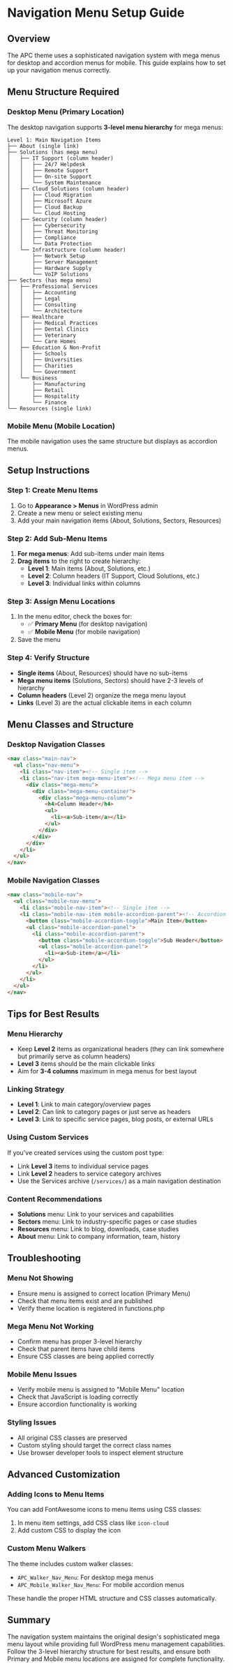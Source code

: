 # Navigation Menu Setup Guide

## Overview
The APC theme uses a sophisticated navigation system with mega menus for desktop and accordion menus for mobile. This guide explains how to set up your navigation menus correctly.

## Menu Structure Required

### Desktop Menu (Primary Location)
The desktop navigation supports **3-level menu hierarchy** for mega menus:

```
Level 1: Main Navigation Items
├── About (single link)
├── Solutions (has mega menu)
│   ├── IT Support (column header)
│   │   ├── 24/7 Helpdesk
│   │   ├── Remote Support  
│   │   ├── On-site Support
│   │   └── System Maintenance
│   ├── Cloud Solutions (column header)
│   │   ├── Cloud Migration
│   │   ├── Microsoft Azure
│   │   ├── Cloud Backup
│   │   └── Cloud Hosting
│   ├── Security (column header)
│   │   ├── Cybersecurity
│   │   ├── Threat Monitoring
│   │   ├── Compliance
│   │   └── Data Protection
│   └── Infrastructure (column header)
│       ├── Network Setup
│       ├── Server Management
│       ├── Hardware Supply
│       └── VoIP Solutions
├── Sectors (has mega menu)
│   ├── Professional Services
│   │   ├── Accounting
│   │   ├── Legal
│   │   ├── Consulting
│   │   └── Architecture
│   ├── Healthcare
│   │   ├── Medical Practices
│   │   ├── Dental Clinics
│   │   ├── Veterinary
│   │   └── Care Homes
│   ├── Education & Non-Profit
│   │   ├── Schools
│   │   ├── Universities
│   │   ├── Charities
│   │   └── Government
│   └── Business
│       ├── Manufacturing
│       ├── Retail
│       ├── Hospitality
│       └── Finance
└── Resources (single link)
```

### Mobile Menu (Mobile Location)
The mobile navigation uses the same structure but displays as accordion menus.

## Setup Instructions

### Step 1: Create Menu Items
1. Go to **Appearance > Menus** in WordPress admin
2. Create a new menu or select existing menu
3. Add your main navigation items (About, Solutions, Sectors, Resources)

### Step 2: Add Sub-Menu Items
1. **For mega menus**: Add sub-items under main items
2. **Drag items** to the right to create hierarchy:
   - **Level 1**: Main items (About, Solutions, etc.)
   - **Level 2**: Column headers (IT Support, Cloud Solutions, etc.)
   - **Level 3**: Individual links within columns

### Step 3: Assign Menu Locations
1. In the menu editor, check the boxes for:
   - ✅ **Primary Menu** (for desktop navigation)
   - ✅ **Mobile Menu** (for mobile navigation)
2. Save the menu

### Step 4: Verify Structure
- **Single items** (About, Resources) should have no sub-items
- **Mega menu items** (Solutions, Sectors) should have 2-3 levels of hierarchy
- **Column headers** (Level 2) organize the mega menu layout
- **Links** (Level 3) are the actual clickable items in each column

## Menu Classes and Structure

### Desktop Navigation Classes
```html
<nav class="main-nav">
  <ul class="nav-menu">
    <li class="nav-item"><!-- Single item -->
    <li class="nav-item mega-menu-item"><!-- Mega menu item -->
      <div class="mega-menu">
        <div class="mega-menu-container">
          <div class="mega-menu-column">
            <h4>Column Header</h4>
            <ul>
              <li><a>Sub-item</a></li>
            </ul>
          </div>
        </div>
      </div>
    </li>
  </ul>
</nav>
```

### Mobile Navigation Classes
```html
<nav class="mobile-nav">
  <ul class="mobile-nav-menu">
    <li class="mobile-nav-item"><!-- Single item -->
    <li class="mobile-nav-item mobile-accordion-parent"><!-- Accordion item -->
      <button class="mobile-accordion-toggle">Main Item</button>
      <ul class="mobile-accordion-panel">
        <li class="mobile-accordion-parent">
          <button class="mobile-accordion-toggle">Sub Header</button>
          <ul class="mobile-accordion-panel">
            <li><a>Sub-item</a></li>
          </ul>
        </li>
      </ul>
    </li>
  </ul>
</nav>
```

## Tips for Best Results

### Menu Hierarchy
- Keep **Level 2** items as organizational headers (they can link somewhere but primarily serve as column headers)
- **Level 3** items should be the main clickable links
- Aim for **3-4 columns** maximum in mega menus for best layout

### Linking Strategy
- **Level 1**: Link to main category/overview pages
- **Level 2**: Can link to category pages or just serve as headers
- **Level 3**: Link to specific service pages, blog posts, or external URLs

### Using Custom Services
If you've created services using the custom post type:
- Link **Level 3** items to individual service pages
- Link **Level 2** headers to service category archives
- Use the Services archive (`/services/`) as a main navigation destination

### Content Recommendations
- **Solutions** menu: Link to your services and capabilities
- **Sectors** menu: Link to industry-specific pages or case studies  
- **Resources** menu: Link to blog, downloads, case studies
- **About** menu: Link to company information, team, history

## Troubleshooting

### Menu Not Showing
- Ensure menu is assigned to correct location (Primary Menu)
- Check that menu items exist and are published
- Verify theme location is registered in functions.php

### Mega Menu Not Working
- Confirm menu has proper 3-level hierarchy
- Check that parent items have child items
- Ensure CSS classes are being applied correctly

### Mobile Menu Issues
- Verify mobile menu is assigned to "Mobile Menu" location
- Check that JavaScript is loading correctly
- Ensure accordion functionality is working

### Styling Issues
- All original CSS classes are preserved
- Custom styling should target the correct class names
- Use browser developer tools to inspect element structure

## Advanced Customization

### Adding Icons to Menu Items
You can add FontAwesome icons to menu items using CSS classes:
1. In menu item settings, add CSS class like `icon-cloud`
2. Add custom CSS to display the icon

### Custom Menu Walkers
The theme includes custom walker classes:
- `APC_Walker_Nav_Menu`: For desktop mega menus
- `APC_Mobile_Walker_Nav_Menu`: For mobile accordion menus

These handle the proper HTML structure and CSS classes automatically.

## Summary
The navigation system maintains the original design's sophisticated mega menu layout while providing full WordPress menu management capabilities. Follow the 3-level hierarchy structure for best results, and ensure both Primary and Mobile menu locations are assigned for complete functionality.